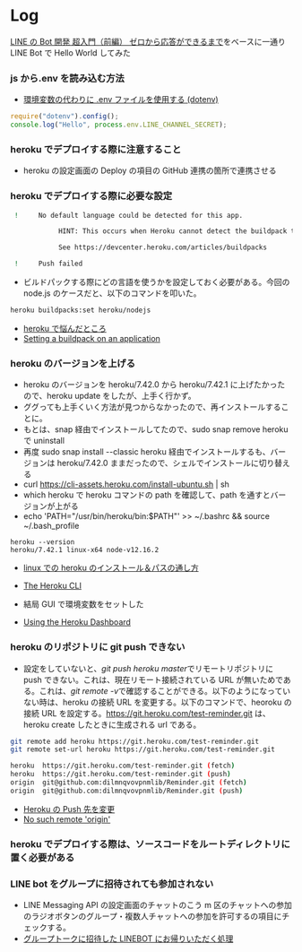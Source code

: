 # Log

[LINE の Bot 開発 超入門（前編） ゼロから応答ができるまで](https://qiita.com/nkjm/items/38808bbc97d6927837cd)をベースに一通り LINE Bot で Hello World してみた

### js から.env を読み込む方法

- [環境変数の代わりに .env ファイルを使用する (dotenv)](https://maku77.github.io/nodejs/env/dotenv.html)

```js
require("dotenv").config();
console.log("Hello", process.env.LINE_CHANNEL_SECRET);
```

### heroku でデプロイする際に注意すること

- heroku の設定画面の Deploy の項目の GitHub 連携の箇所で連携させる

### heroku でデプロイする際に必要な設定

```bash
 !     No default language could be detected for this app.

			HINT: This occurs when Heroku cannot detect the buildpack to use for this application automatically.

			See https://devcenter.heroku.com/articles/buildpacks

 !     Push failed
```

- ビルドパックする際にどの言語を使うかを設定しておく必要がある。今回の node.js のケースだと、以下のコマンドを叩いた。

```bash
heroku buildpacks:set heroku/nodejs
```

- [heroku で悩んだところ](https://qiita.com/takuto_neko_like/items/52c6c52385386544aa62)
- [Setting a buildpack on an application](https://devcenter.heroku.com/articles/buildpacks#setting-a-buildpack-on-an-application)

### heroku のバージョンを上げる

- heroku のバージョンを heroku/7.42.0 から heroku/7.42.1 に上げたかったので、heroku update をしたが、上手く行かず。
- ググっても上手くいく方法が見つからなかったので、再インストールすることに。
- もとは、snap 経由でインストールしてたので、sudo snap remove heroku で uninstall
- 再度 sudo snap install --classic heroku 経由でインストールするも、バージョンは heroku/7.42.0 ままだったので、シェルでインストールに切り替える
- curl https://cli-assets.heroku.com/install-ubuntu.sh | sh
- which heroku で heroku コマンドの path を確認して、path を通すとバージョンが上がる
- echo 'PATH="/usr/bin/heroku/bin:\$PATH"' >> ~/.bashrc && source ~/.bash_profile

```
heroku --version
heroku/7.42.1 linux-x64 node-v12.16.2
```

- [linux での heroku のインストール＆パスの通し方](https://skill-up-engineering.com/2016/06/21/post-1611/)
- [The Heroku CLI](https://devcenter.heroku.com/articles/heroku-cli)

- 結局 GUI で環境変数をセットした
- [Using the Heroku Dashboard](https://devcenter.heroku.com/articles/config-vars#using-the-heroku-dashboard)

### heroku のリポジトリに git push できない

- 設定をしていないと、*git push heroku master*でリモートリポジトリに push できない。これは、現在リモート接続されている URL が無いためである。これは、*git remote -v*で確認することができる。以下のようになっていない時は、heroku の接続 URL を変更する。以下のコマンドで、heoroku の接続 URL を設定する。https://git.heroku.com/test-reminder.git は、heroku create したときに生成される url である。

```bash
git remote add heroku https://git.heroku.com/test-reminder.git
git remote set-url heroku https://git.heroku.com/test-reminder.git
```

```bash
heroku	https://git.heroku.com/test-reminder.git (fetch)
heroku	https://git.heroku.com/test-reminder.git (push)
origin	git@github.com:dilmnqvovpnmlib/Reminder.git (fetch)
origin	git@github.com:dilmnqvovpnmlib/Reminder.git (push)
```

- [Heroku の Push 先を変更](https://qiita.com/Tattsum/items/b86c9d698b0727934836)
- [No such remote 'origin'](https://qiita.com/KTakata/items/3e5073072e037c289a3a)

### heroku でデプロイする際は、ソースコードをルートディレクトリに置く必要がある

### LINE bot をグループに招待されても参加されない

- LINE Messaging API の設定画面のチャットのこう m 区のチャットへの参加のラジオボタンのグループ・複数人チャットへの参加を許可するの項目にチェックする。
- [グループトークに招待した LINEBOT にお帰りいただく処理](https://qiita.com/q_masa/items/8589046025dc84709ed8#bot%E3%81%AE%E8%A8%AD%E5%AE%9A%E5%A4%89%E6%9B%B4)
